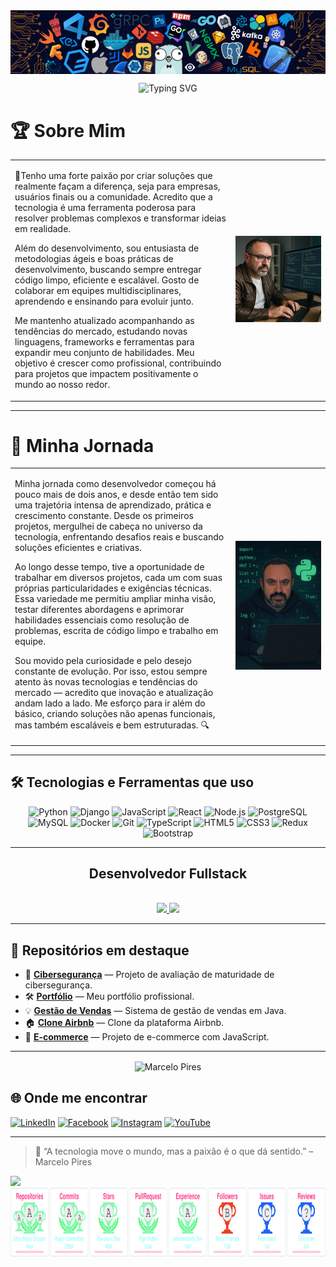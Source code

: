 <div align="center">
  <img align="center" src="https://github.com/marcelowkr2/marcelowkr2/blob/main/Captura%20de%20tela%202025-07-19%20173054.png?raw=true" alt="Marcelo Pires">
</div>

<!-- markdownlint-disable MD033 MD041 -->

<p align="center">
  <img src="https://readme-typing-svg.demolab.com/?lines=Ola+Me+Chamo+Marcelo+Pires!;Desenvolvedor+Full+Stack!;Foco+em+Python,+Django,+e+React!;&font=Fira%20Code&center=true&width=600&height=50&fontSize40&duration=4000&pause=1000" alt="Typing SVG">
</p>

<!-- markdownlint-enable MD033 -->

# 🏆 Sobre Mim

<table style="border-collapse: collapse; border: none;">
  <tr>
    <td style="border: none;" width="70%">

💓Tenho uma forte paixão por criar soluções que realmente façam a diferença, seja para empresas, usuários finais ou a comunidade. Acredito que a tecnologia é uma ferramenta poderosa para resolver problemas complexos e transformar ideias em realidade.

Além do desenvolvimento, sou entusiasta de metodologias ágeis e boas práticas de desenvolvimento, buscando sempre entregar código limpo, eficiente e escalável. Gosto de colaborar em equipes multidisciplinares, aprendendo e ensinando para evoluir junto.

Me mantenho atualizado acompanhando as tendências do mercado, estudando novas linguagens, frameworks e ferramentas para expandir meu conjunto de habilidades. Meu objetivo é crescer como profissional, contribuindo para projetos que impactem positivamente o mundo ao nosso redor.

</td>
    <td style="border: none;" align="right" width="30%">
      <img src="https://github.com/marcelowkr2/marcelowkr2/blob/main/marcelocoder4.png?raw=true" alt="Marcelo Coder 2" width="250">
    </td>
  </tr>
</table>


---

# 🚀 Minha Jornada

<table style="border-collapse: collapse; border: none;">
  <tr>
    <td style="border: none;" width="70%">

Minha jornada como desenvolvedor começou há pouco mais de dois anos, e desde então tem sido uma trajetória intensa de aprendizado, prática e crescimento constante. Desde os primeiros projetos, mergulhei de cabeça no universo da tecnologia, enfrentando desafios reais e buscando soluções eficientes e criativas.

Ao longo desse tempo, tive a oportunidade de trabalhar em diversos projetos, cada um com suas próprias particularidades e exigências técnicas. Essa variedade me permitiu ampliar minha visão, testar diferentes abordagens e aprimorar habilidades essenciais como resolução de problemas, escrita de código limpo e trabalho em equipe.

Sou movido pela curiosidade e pelo desejo constante de evolução. Por isso, estou sempre atento às novas tecnologias e tendências do mercado — acredito que inovação e atualização andam lado a lado. Me esforço para ir além do básico, criando soluções não apenas funcionais, mas também escaláveis e bem estruturadas. 🔍

</td>
    <td style="border: none;" align="right" width="30%">
      <img src="https://github.com/marcelowkr2/marcelowkr2/blob/main/marcelocode%202.png?raw=true" alt="Marcelo Coder 2" width="250">
    </td>
  </tr>
</table>

---

## 🛠️ Tecnologias e Ferramentas que uso

<p align="center">
  <img src="https://img.shields.io/badge/Python-3776AB?style=flat&logo=python&logoColor=white" alt="Python" />
  <img src="https://img.shields.io/badge/Django-092E20?style=flat&logo=django&logoColor=white" alt="Django" />
  <img src="https://img.shields.io/badge/JavaScript-F7DF1E?style=flat&logo=javascript&logoColor=black" alt="JavaScript" />
  <img src="https://img.shields.io/badge/React-20232A?style=flat&logo=react&logoColor=61DAFB" alt="React" />
  <img src="https://img.shields.io/badge/Node.js-339933?style=flat&logo=nodedotjs&logoColor=white" alt="Node.js" />
  <img src="https://img.shields.io/badge/PostgreSQL-336791?style=flat&logo=postgresql&logoColor=white" alt="PostgreSQL" />
  <img src="https://img.shields.io/badge/MySQL-4479A1?style=flat&logo=mysql&logoColor=white" alt="MySQL" />
  <img src="https://img.shields.io/badge/Docker-2496ED?style=flat&logo=docker&logoColor=white" alt="Docker" />
  <img src="https://img.shields.io/badge/Git-F05032?style=flat&logo=git&logoColor=white" alt="Git" />
  <img src="https://img.shields.io/badge/TypeScript-3178C6?style=flat&logo=typescript&logoColor=white" alt="TypeScript" />
  <img src="https://img.shields.io/badge/HTML5-E34F26?style=flat&logo=html5&logoColor=white" alt="HTML5" />
  <img src="https://img.shields.io/badge/CSS3-1572B6?style=flat&logo=css3&logoColor=white" alt="CSS3" />
  <img src="https://img.shields.io/badge/Redux-764ABC?style=flat&logo=redux&logoColor=white" alt="Redux" />
  <img src="https://img.shields.io/badge/Bootstrap-7952B3?style=flat&logo=bootstrap&logoColor=white" alt="Bootstrap" />
</p>


---

<div align="center"><h2>Desenvolvedor Fullstack</h2></div><br>

<div align="center">
  <a href="https://github.com/marcelowkr2">
    <img height="180em" src="https://github-readme-stats.vercel.app/api?username=marcelowkr2&show_icons=true&theme=great-gatsby&include_all_commits=true&count_private=true"/>
    <img height="180em" src="https://github-readme-stats.vercel.app/api/top-langs/?username=marcelowkr2&layout=compact&langs_count=7&theme=great-gatsby"/>
  </a>
</div>

---

## 🚀 Repositórios em destaque

- 🧩 **[Cibersegurança](https://github.com/marcelowkr2/projeto-future.git)** — Projeto de avaliação de maturidade de cibersegurança.  
- 🛠️ **[Portfólio](https://marcelowkr2.github.io/projeto-portfolio/)** — Meu portfólio profissional.  
- 💡 **[Gestão de Vendas](https://github.com/marcelowkr2/gestao_vendas.git)** — Sistema de gestão de vendas em Java.  
- 🏠 **[Clone Airbnb](https://github.com/marcelowkr2/clone-Airbnb.git)** — Clone da plataforma Airbnb.  
- 🛒 **[E-commerce](https://github.com/marcelowkr2/ecommerce-master.git)** — Projeto de e-commerce com JavaScript.

---

<div align="center">
  <img align="center" src="https://user-images.githubusercontent.com/74038190/216655818-2e7b9a31-49bf-4744-85a8-db8a2577c45c.gif" alt="Marcelo Pires" width="250">
</div>

## 🌐 Onde me encontrar

[![LinkedIn](https://img.shields.io/badge/LinkedIn-blue?style=flat&logo=linkedin&logoColor=white)](https://www.linkedin.com/in/marcelopo/)
[![Facebook](https://img.shields.io/badge/Facebook-1877F2?style=flat&logo=facebook&logoColor=white)](https://www.facebook.com/marcelowkr)
[![Instagram](https://img.shields.io/badge/Instagram-E4405F?style=flat&logo=instagram&logoColor=white)](https://www.instagram.com/marcelopiresoliveiraoficial/)
[![YouTube](https://img.shields.io/badge/YouTube-FF0000?style=flat&logo=youtube&logoColor=white)](https://www.youtube.com/@infosystema1)

---

> 🧠 “A tecnologia move o mundo, mas a paixão é o que dá sentido.” – Marcelo Pires

<a href="https://www.linkedin.com/in/marcelopo" target="_blank">
  <img src="https://img.shields.io/badge/-LinkedIn-%230077B5?style=for-the-badge&logo=linkedin&logoColor=white" target="_blank">
</a> 

<img align="center" alt="Troféus" height="110" width="908" src="https://github.com/marcelowkr2/marcelowkr2/blob/main/68747470733a2f2f6769746875622d70726f66696c652d74726f7068792e76657263656c2e6170702f3f757365726e616d653d736964646861727468612d75703830267468656d653d7261646963616c266e6f2d6672616d653d66616c7365266e6f2d62673d74727565.svg">

